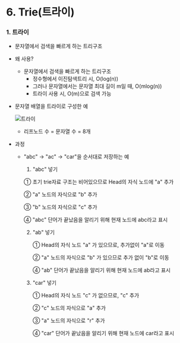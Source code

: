 # 6. Trie(트라이)



### 1. 트라이

* 문자열에서 검색을 빠르게 하는 트리구조

* 왜 사용?

  * 문자열에서 검색을 빠르게 하는 트리구조
    * 정수형에서 이진탐색트리 시, O(log(n))
    * 그러나 문자열에서는 문자열 최대 길이 m일 때,  O(mlog(n))
    * 트라이 사용 시, O(m)으로 검색 가능

* 문자열 배열을 트라이로 구성한 예

  ![트라이](https://user-images.githubusercontent.com/70613905/163320123-f8d27fae-8aaa-46f6-a70a-edfcb84eba09.JPG)

  * 리프노드 수 = 문자열 수 = 8개

* 과정

  * "abc"  →  "ac"  →  "car"을 순서대로 저장하는 예

    1.  "abc" 넣기

       ①  초기 trie자료 구조는 비어있으므로 Head의 자식 노드에 "a" 추가

       ②  "a" 노드의 자식으로 "b" 추가

       ③  "b" 노드의 자식으로 "c" 추가

       ④  "abc" 단어가 끝났음을 알리기 위해 현재 노드에 abc라고 표시 

    2. "ab" 넣기

       ①  Head의 자식 노드 "a" 가 있으므로, 추가없이 "a"로 이동

       ②  "a" 노드의 자식으로 "b" 가 있으므로 추가 없이 "b"로 이동

       ④  "ab" 단어가 끝났음을 알리기 위해 현재 노드에 ab라고 표시

    3. "car" 넣기

       ①  Head의 자식 노드 "c" 가 없으므로, "c" 추가

       ②  "c" 노드의 자식으로 "a" 추가

       ③  "a" 노드의 자식으로 "r" 추가

       ④  "car" 단어가 끝났음을 알리기 위해 현재 노드에 car라고 표시 
